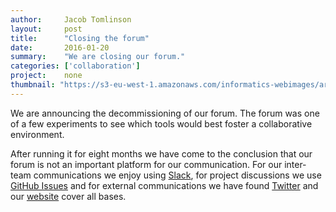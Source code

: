 ```yaml
---
author:     Jacob Tomlinson
layout:     post
title:      "Closing the forum"
date:       2016-01-20
summary:    "We are closing our forum."
categories: ['collaboration']
project:    none
thumbnail: "https://s3-eu-west-1.amazonaws.com/informatics-webimages/articles/2015-05-28-we-have-a-forum/Screen+Shot+2015-05-28+at+10.17.01.png"
---
```


We are announcing the decommissioning of our forum. The forum was one of a few experiments to see which tools would best foster a collaborative environment.

After running it for eight months we have come to the conclusion that our forum is not an important platform for our communication. For our inter-team communications we enjoy using [Slack][slack], for project discussions we use [GitHub Issues][github] and for external communications we have found [Twitter][twitter] and our [website][lab-website] cover all bases.

[github]: https://github.com/met-office-lab
[lab-website]: http://www.informaticslab.co.uk
[slack]: https://slack.com/
[twitter]: https://twitter.com/labbytherat
